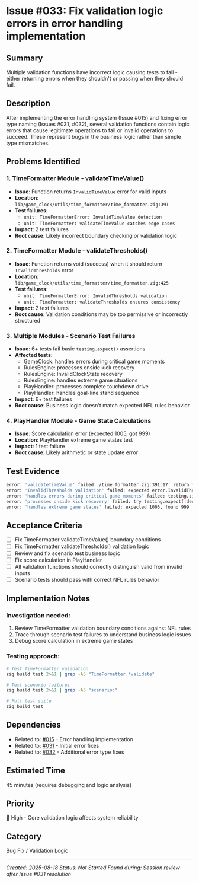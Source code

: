 # Issue #033: Fix validation logic errors in error handling implementation

## Summary
Multiple validation functions have incorrect logic causing tests to fail - either returning errors when they shouldn't or passing when they should fail.

## Description
After implementing the error handling system (Issue #015) and fixing error type naming (Issues #031, #032), several validation functions contain logic errors that cause legitimate operations to fail or invalid operations to succeed. These represent bugs in the business logic rather than simple type mismatches.

## Problems Identified

### 1. TimeFormatter Module - validateTimeValue()
- **Issue**: Function returns `InvalidTimeValue` error for valid inputs
- **Location**: `lib/game_clock/utils/time_formatter/time_formatter.zig:391`
- **Test failures**: 
  - `unit: TimeFormatterError: InvalidTimeValue detection`
  - `unit: TimeFormatter: validateTimeValue catches edge cases`
- **Impact**: 2 test failures
- **Root cause**: Likely incorrect boundary checking or validation logic

### 2. TimeFormatter Module - validateThresholds()
- **Issue**: Function returns void (success) when it should return `InvalidThresholds` error
- **Location**: `lib/game_clock/utils/time_formatter/time_formatter.zig:425`
- **Test failures**:
  - `unit: TimeFormatterError: InvalidThresholds validation`
  - `unit: TimeFormatter: validateThresholds ensures consistency`
- **Impact**: 2 test failures
- **Root cause**: Validation conditions may be too permissive or incorrectly structured

### 3. Multiple Modules - Scenario Test Failures
- **Issue**: 6+ tests fail basic `testing.expect()` assertions
- **Affected tests**:
  - GameClock: handles errors during critical game moments
  - RulesEngine: processes onside kick recovery
  - RulesEngine: InvalidClockState recovery
  - RulesEngine: handles extreme game situations
  - PlayHandler: processes complete touchdown drive
  - PlayHandler: handles goal-line stand sequence
- **Impact**: 6+ test failures
- **Root cause**: Business logic doesn't match expected NFL rules behavior

### 4. PlayHandler Module - Game State Calculations
- **Issue**: Score calculation error (expected 1005, got 999)
- **Location**: PlayHandler extreme game states test
- **Impact**: 1 test failure
- **Root cause**: Likely arithmetic or state update error

## Test Evidence
```bash
error: 'validateTimeValue' failed: /time_formatter.zig:391:17: return TimeFormatterError.InvalidTimeValue
error: 'InvalidThresholds validation' failed: expected error.InvalidThresholds, found void
error: 'handles errors during critical game moments' failed: testing.zig:580:14: in expect
error: 'processes onside kick recovery' failed: try testing.expect(!decision.should_stop)
error: 'handles extreme game states' failed: expected 1005, found 999
```

## Acceptance Criteria
- [ ] Fix TimeFormatter validateTimeValue() boundary conditions
- [ ] Fix TimeFormatter validateThresholds() validation logic
- [ ] Review and fix scenario test business logic
- [ ] Fix score calculation in PlayHandler
- [ ] All validation functions should correctly distinguish valid from invalid inputs
- [ ] Scenario tests should pass with correct NFL rules behavior

## Implementation Notes

### Investigation needed:
1. Review TimeFormatter validation boundary conditions against NFL rules
2. Trace through scenario test failures to understand business logic issues
3. Debug score calculation in extreme game states

### Testing approach:
```bash
# Test TimeFormatter validation
zig build test 2>&1 | grep -A5 "TimeFormatter.*validate"

# Test scenario failures
zig build test 2>&1 | grep -A5 "scenario:"

# Full test suite
zig build test
```

## Dependencies
- Related to: [#015](015_implement_error_handling.md) - Error handling implementation
- Related to: [#031](031_fix_error_type_inconsistencies.md) - Initial error fixes
- Related to: [#032](032_additional_error_type_fixes.md) - Additional error type fixes

## Estimated Time
45 minutes (requires debugging and logic analysis)

## Priority
🔴 High - Core validation logic affects system reliability

## Category
Bug Fix / Validation Logic

---
*Created: 2025-08-18*
*Status: Not Started*
*Found during: Session review after Issue #031 resolution*